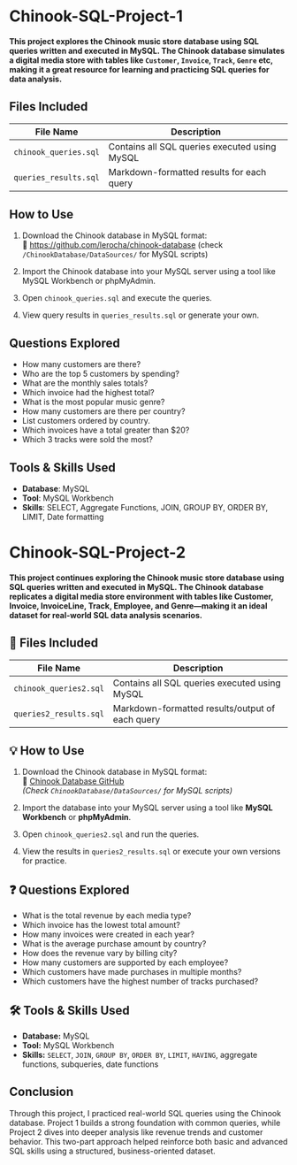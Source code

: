 # Chinook-SQL-Project-1

#### This project explores the Chinook music store database using SQL queries written and executed in **MySQL**. The Chinook database simulates a digital media store with tables like `Customer`, `Invoice`, `Track`, `Genre` etc, making it a great resource for learning and practicing SQL queries for data analysis.

## Files Included

| File Name             | Description                                   |
|-----------------------|-----------------------------------------------|
| `chinook_queries.sql` | Contains all SQL queries executed using MySQL |
| `queries_results.sql` | Markdown-formatted results for each query     |

## How to Use

1. Download the Chinook database in MySQL format:  
🔗 https://github.com/lerocha/chinook-database (check `/ChinookDatabase/DataSources/` for MySQL scripts)

2. Import the Chinook database into your MySQL server using a tool like MySQL Workbench or phpMyAdmin.

3. Open `chinook_queries.sql` and execute the queries.

4. View query results in `queries_results.sql` or generate your own.

## Questions Explored

- How many customers are there?
- Who are the top 5 customers by spending?
- What are the monthly sales totals?
- Which invoice had the highest total?
- What is the most popular music genre?
- How many customers are there per country?
- List customers ordered by country.
- Which invoices have a total greater than $20?
- Which 3 tracks were sold the most?

## Tools & Skills Used

- **Database**: MySQL
- **Tool**: MySQL Workbench
- **Skills**: SELECT, Aggregate Functions, JOIN, GROUP BY, ORDER BY, LIMIT, Date formatting


# Chinook-SQL-Project-2

#### This project continues exploring the Chinook music store database using SQL queries written and executed in MySQL. The Chinook database replicates a digital media store environment with tables like Customer, Invoice, InvoiceLine, Track, Employee, and Genre—making it an ideal dataset for real-world SQL data analysis scenarios.

## 📄 Files Included

| File Name             | Description                                      |
|----------------------|--------------------------------------------------|
| `chinook_queries2.sql`       | Contains all SQL queries executed using MySQL         |
| `queries2_results.sql`       | Markdown-formatted results/output of each query       |

## 💡 How to Use

1. Download the Chinook database in MySQL format:  
   🔗 [Chinook Database GitHub](https://github.com/lerocha/chinook-database)  
   *(Check `ChinookDatabase/DataSources/` for MySQL scripts)*

2. Import the database into your MySQL server using a tool like **MySQL Workbench** or **phpMyAdmin**.

3. Open `chinook_queries2.sql` and run the queries.

4. View the results in `queries2_results.sql` or execute your own versions for practice.

## ❓ Questions Explored

- What is the total revenue by each media type?
- Which invoice has the lowest total amount?
- How many invoices were created in each year?
- What is the average purchase amount by country?
- How does the revenue vary by billing city?
- How many customers are supported by each employee?
- Which customers have made purchases in multiple months?
- Which customers have the highest number of tracks purchased?

## 🛠 Tools & Skills Used

- **Database:** MySQL  
- **Tool:** MySQL Workbench  
- **Skills:** `SELECT`, `JOIN`, `GROUP BY`, `ORDER BY`, `LIMIT`, `HAVING`, aggregate functions, subqueries, date functions

## Conclusion
Through this project, I practiced real-world SQL queries using the Chinook database. Project 1 builds a strong foundation with common queries, while Project 2 dives into deeper analysis like revenue trends and customer behavior. This two-part approach helped reinforce both basic and advanced SQL skills using a structured, business-oriented dataset.

